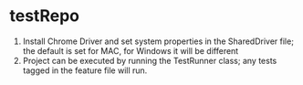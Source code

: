 # testRepo

1. Install Chrome Driver and set system properties in the SharedDriver file; the default is set for MAC, for Windows it will be different
2. Project can be executed by running the TestRunner class; any tests tagged in the feature file will run.
